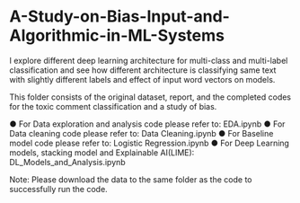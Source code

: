# A-Study-on-Bias-Input-and-Algorithmic-in-ML-Systems
I explore different deep learning architecture for multi-class and multi-label classification and see how different architecture is classifying same text with slightly different labels and effect of input word vectors on models.




This folder consists of the original dataset, report, and the completed codes for the toxic comment classification and a study of bias.

●	For Data exploration and analysis code please refer to: EDA.ipynb
●	For Data cleaning code please refer to:  Data Cleaning.ipynb
●	For Baseline model code please refer to: Logistic Regression.ipynb
●	For Deep Learning models, stacking model and Explainable AI(LIME): DL_Models_and_Analysis.ipynb

Note: Please download the data to the same folder as the code to successfully run the code.
